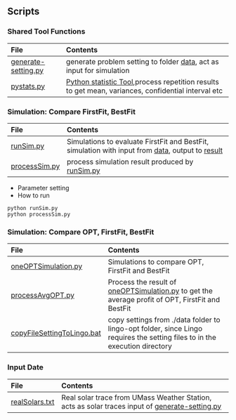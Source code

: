 ## Scripts

### Shared Tool Functions
|File| Contents|
|:----|:-------|
|[generate-setting.py](./generateSetting.py)| generate problem setting to folder [data](../data), act as input for simulation|
|[pystats.py](./pystats.py)|  [Python statistic Tool](https://github.com/xizhonghua/pystats),process repetition results to get mean, variances, confidential interval etc|


### Simulation: Compare FirstFit, BestFit
|File| Contents|
|:----|:-------|
|[runSim.py](./runSim.py)| Simulations to evaluate FirstFit and BestFit, simulation with input from [data](../data), output to [result](../result)
|[processSim.py](./processSim.py)| process simulation result produced by [runSim.py](./runSim.py)|

- Parameter setting
- How to run
```
python runSim.py
python processSim.py
```

### Simulation: Compare OPT, FirstFit, BestFit
|File| Contents|
|:----|:-------|
|[oneOPTSimulation.py](./oneOPTSimulation.py)| Simulations to compare OPT, FirstFit and BestFit| 
|[processAvgOPT.py](./processAvgOPT.py)| Process the result of [oneOPTSimulation.py](./oneOPTSimulation.py) to get the average profit of OPT, FirstFit and BestFit|
|[copyFileSettingToLingo.bat](./copyFileSettingToLingo.bat)| copy settings from ./data folder to lingo-opt folder, since Lingo requires the setting files to in the execution directory|

### Input Date
|File| Contents|
|:----|:-------|
|[realSolars.txt](./realSolars.txt)| Real solar trace from UMass Weather Station, acts as solar traces input of [generate-setting.py](./generate-setting.py)|






